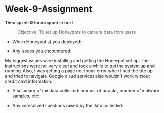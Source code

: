 # Week-9-Assignment

Time spent: **9** hours spent in total

> Objective: To set up Honeypots to catpure data from users


* Which Honeypot(s) you deployed:

* Any issues you encountered:

My biggest issues were installing and getting the Honeypot set up.  The instructions were not very clear and took a while to get the system up and running.  Also, I was getting a page not found error when I had the site up and tried to navigate.  Google cloud services also wouldn't work without credit card information.

* A summary of the data collected: number of attacks, number of malware samples, etc:

* Any unresolved questions raised by the data collected:
